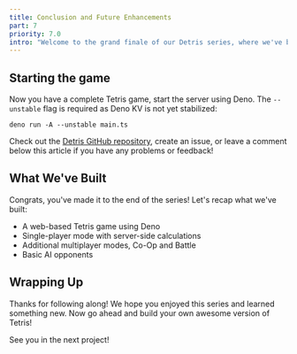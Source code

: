 ```yaml
---
title: Conclusion and Future Enhancements
part: 7
priority: 7.0
intro: "Welcome to the grand finale of our Detris series, where we've been guiding you through the creation of a full-featured Tetris game using Deno."
---
```


## Starting the game

Now you have a complete Tetris game, start the server using Deno. The
`--unstable` flag is required as Deno KV is not yet stabilized:

`deno run -A --unstable main.ts`

Check out the
[Detris GitHub repository](https://github.com/Hexagon/detris/blob/main/README.md),
create an issue, or leave a comment below this article if you have any problems
or feedback!

## What We've Built

Congrats, you've made it to the end of the series! Let's recap what we've built:

- A web-based Tetris game using Deno
- Single-player mode with server-side calculations
- Additional multiplayer modes, Co-Op and Battle
- Basic AI opponents

## Wrapping Up

Thanks for following along! We hope you enjoyed this series and learned
something new. Now go ahead and build your own awesome version of Tetris!

See you in the next project!

